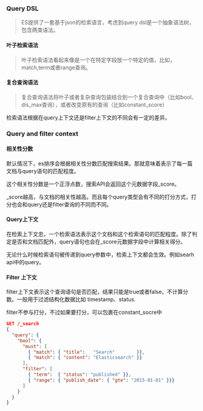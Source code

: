### Query DSL

> ES提供了一套基于json的检索语言，考虑到query dsl是一个抽象语法树，包含两类语法。

#### 叶子检索语法

> 叶子检索语法看起来像是一个在特定字段放一个特定的值，比如，match,term或者range查询。

#### 复合查询语法

> 复合查询语法将叶子或者复杂查询包装结合到一个复合查询中（比如bool、dis_max查询），或者改变原有的查询（比如constant_score）

检索语法根据在query上下文还是filter上下文的不同会有一定的差异。

### Query and filter context

#### 相关性分数

默认情况下，es排序会根据相关性分数匹配搜索结果。那就意味着表示了每一篇文档与query语句的匹配程度。

这个相关性分数是一个正浮点数，搜索API会返回这个元数据字段_score。

_score越高，与文档的相关性越高。而且每个query类型会有不同的打分方式，打分也会和query还是filter查询的不同而不同。

#### Query上下文

在检索上下文忠，一个检索语法表示这个文档和这个检索语句的匹配程度。除了判定是否和文档匹配外，query语句也会在_score元数据字段中计算相关得分。

无论什么时候检索语句被传递到query参数中，检索上下文都会生效。例如searh api中的query。

#### Filter 上下文

filter上下文表示这个查询语句是否匹配，结果只能是true或者false，不计算分数。一般用于过滤结构化数据比如 timestamp、status.

filter不参与打分，不过如果要打分，可以包裹在constant_socre中

```json
GET /_search
{
  "query": { 
    "bool": { 
      "must": [
        { "match": { "title":   "Search"        }},
        { "match": { "content": "Elasticsearch" }}
      ],
      "filter": [ 
        { "term":  { "status": "published" }},
        { "range": { "publish_date": { "gte": "2015-01-01" }}}
      ]
    }
  }
}
```

